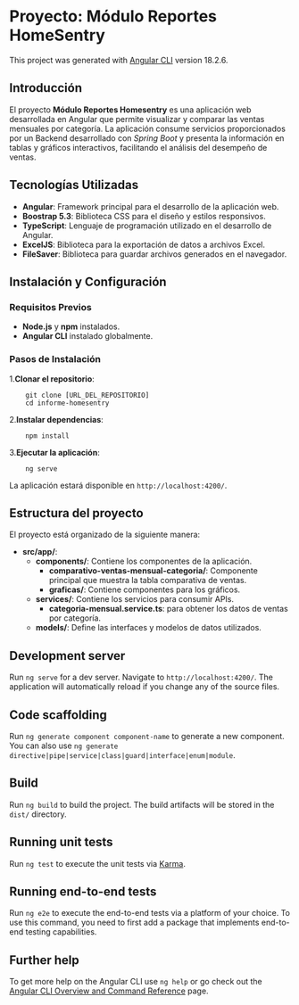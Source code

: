 # Proyecto: Módulo Reportes HomeSentry

This project was generated with [Angular CLI](https://github.com/angular/angular-cli) version 18.2.6.

## Introducción

El proyecto **Módulo Reportes Homesentry** es una aplicación web desarrollada en Angular que permite visualizar y comparar las ventas mensuales por categoría. La aplicación consume servicios proporcionados por un Backend desarrollado con *Spring Boot* y presenta la información en tablas y gráficos interactivos, facilitando el análisis del desempeño de ventas.

## Tecnologías Utilizadas

* **Angular**: Framework principal para el desarrollo de la aplicación web.
* **Boostrap 5.3**: Biblioteca CSS para el diseño y estilos responsivos.
* **TypeScript**: Lenguaje de programación utilizado en el desarrollo de Angular.
* **ExcelJS**: Biblioteca para la exportación de datos a archivos Excel.
* **FileSaver**: Biblioteca para guardar archivos generados en el navegador.

## Instalación y Configuración

### Requisitos Previos

* **Node.js** y **npm** instalados.
* **Angular CLI** instalado globalmente.

### Pasos de Instalación

1.**Clonar el repositorio**:

~~~pwsh 
    git clone [URL_DEL_REPOSITORIO]
    cd informe-homesentry
~~~

2.**Instalar dependencias**:

~~~pwsh
    npm install
~~~

3.**Ejecutar la aplicación**:

~~~pwsh
    ng serve
~~~

La aplicación estará disponible en `http://localhost:4200/`.

## Estructura del proyecto

El proyecto está organizado de la siguiente manera:

* **src/app/**:
  * **components/**: Contiene los componentes de la aplicación.
    * **comparativo-ventas-mensual-categoria/**: Componente principal que muestra la tabla comparativa de ventas.
    * **graficas/**: Contiene componentes para los gráficos.
  * **services/**: Contiene los servicios para consumir APIs.
    * **categoria-mensual.service.ts**: para obtener los datos de ventas por categoría.
  * **models/**: Define las interfaces y modelos de datos utilizados.

## Development server

Run `ng serve` for a dev server. Navigate to `http://localhost:4200/`. The application will automatically reload if you change any of the source files.

## Code scaffolding

Run `ng generate component component-name` to generate a new component. You can also use `ng generate directive|pipe|service|class|guard|interface|enum|module`.

## Build

Run `ng build` to build the project. The build artifacts will be stored in the `dist/` directory.

## Running unit tests

Run `ng test` to execute the unit tests via [Karma](https://karma-runner.github.io).

## Running end-to-end tests

Run `ng e2e` to execute the end-to-end tests via a platform of your choice. To use this command, you need to first add a package that implements end-to-end testing capabilities.

## Further help

To get more help on the Angular CLI use `ng help` or go check out the [Angular CLI Overview and Command Reference](https://angular.dev/tools/cli) page.
